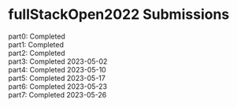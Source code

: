 # fullStackOpen2022 Submissions 
part0: Completed <br />
part1: Completed <br />
part2: Completed <br />
part3: Completed 2023-05-02 <br />
part4: Completed 2023-05-10 <br />
part5: Completed 2023-05-17 <br />
part6: Completed 2023-05-23 <br />
part7: Completed 2023-05-26 <br />
